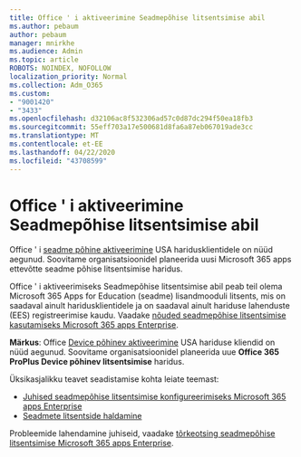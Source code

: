 ```yaml
---
title: Office ' i aktiveerimine Seadmepõhise litsentsimise abil
ms.author: pebaum
author: pebaum
manager: mnirkhe
ms.audience: Admin
ms.topic: article
ROBOTS: NOINDEX, NOFOLLOW
localization_priority: Normal
ms.collection: Adm_O365
ms.custom:
- "9001420"
- "3433"
ms.openlocfilehash: d32106ac8f532306ad57c0d87dc294f50ea18fb3
ms.sourcegitcommit: 55eff703a17e500681d8fa6a87eb067019ade3cc
ms.translationtype: MT
ms.contentlocale: et-EE
ms.lasthandoff: 04/22/2020
ms.locfileid: "43708599"
---
```

# <a name="activating-office-using-device-based-licensing"></a>Office ' i aktiveerimine Seadmepõhise litsentsimise abil

Office ' i [seadme põhine aktiveerimine](https://aka.ms/officedba) USA haridusklientidele on nüüd aegunud. Soovitame organisatsioonidel planeerida uusi Microsoft 365 apps ettevõtte seadme põhise litsentsimise haridus.

Office ' i aktiveerimiseks Seadmepõhise litsentsimise abil peab teil olema Microsoft 365 Apps for Education (seadme) lisandmooduli litsents, mis on saadaval ainult haridusklientidele ja on saadaval ainult hariduse lahenduste (EES) registreerimise kaudu. Vaadake [nõuded seadmepõhise litsentsimise kasutamiseks Microsoft 365 apps Enterprise](https://docs.microsoft.com/deployoffice/device-based-licensing#requirements-for-using-device-based-licensing-for-office-365-proplus).

**Märkus**: Office [Device põhinev aktiveerimine](https://aka.ms/officedba) USA hariduse kliendid on nüüd aegunud. Soovitame organisatsioonidel planeerida uue **Office 365 ProPlus Device põhinev litsentsimise** haridus.

Üksikasjalikku teavet seadistamise kohta leiate teemast:

- [Juhised seadmepõhise litsentsimise konfigureerimiseks Microsoft 365 apps Enterprise](https://docs.microsoft.com/deployoffice/device-based-licensing#steps-to-configure-device-based-licensing-for-office-365-proplus)
- [Seadmete litsentside haldamine](https://docs.microsoft.com/Office365/Admin/misc/manage-licenses-for-devices)

Probleemide lahendamine juhiseid, vaadake [tõrkeotsing seadmepõhise litsentsimise Microsoft 365 apps Enterprise](https://docs.microsoft.com/deployoffice/device-based-licensing#troubleshoot-device-based-licensing-for-office-365-proplus).
